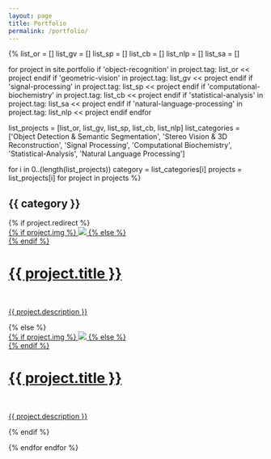 ```yaml
---
layout: page
title: Portfolio
permalink: /portfolio/
---
```


{%
list_or = []
list_gv = []
list_sp = []
list_cb = []
list_nlp = []
list_sa = []

for project in site.portfolio
    if 'object-recognition' in project.tag:
        list_or << project
    endif
    if 'geometric-vision' in project.tag:
        list_gv << project
    endif
    if 'signal-processing' in project.tag:
        list_sp << project
    endif
    if 'computational-biochemistry' in project.tag:
        list_cb << project
    endif
    if  'statistical-analysis' in project.tag:
        list_sa << project
    endif
    if 'natural-language-processing' in project.tag:
        list_nlp << project
    endif
endfor
        
list_projects = [list_or, list_gv, list_sp, list_cb, list_nlp] 
list_categories = ['Object Detection & Semantic Segmentation', 'Stereo Vision & 3D Reconstruction', 'Signal Processing', 'Computational Biochemistry', 'Statistical-Analysis', 'Natural Language Processing']

for i in 0..(length(list_projects))
    category = list_categories[i]
    projects = list_projects[i]
    for project in projects
%}

<h2>{{ category }}</h2>
{% if project.redirect %}
<div class="project">
    <div class="thumbnail">
        <a href="{{ project.redirect }}" target="_blank">
        {% if project.img %}
        <img class="thumbnail" src="{{ site.baseurl }}/{{ project.img }}"/>
        {% else %}
        <div class="thumbnail blankbox"></div>
        {% endif %}    
        <span>
            <h1>{{ project.title }}</h1>
            <br/>
            <p>{{ project.description }}</p>
        </span>
        </a>
    </div>
</div>
{% else %}

<div class="project ">
    <div class="thumbnail">
        <a href="{{ site.baseurl }}{{ project.url }}">
        {% if project.img %}
        <img class="thumbnail" src="{{ site.baseurl }}/{{ project.img }}"/>
        {% else %}
        <div class="thumbnail blankbox"></div>
        {% endif %}    
        <span>
            <h1>{{ project.title }}</h1>
            <br/>
            <p>{{ project.description }}</p>
        </span>
        </a>
    </div>
</div>

{% endif %}

{% 
    endfor
endfor %}
